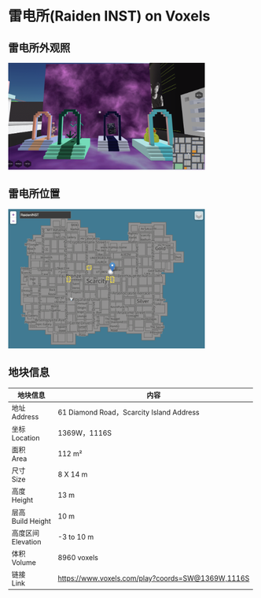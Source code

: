 # 雷电所(Raiden INST) on Voxels

## 雷电所外观照


<img src="imags/RaidenINST_appearance.jpg" alt="雷电所外观照" width="400px">


## 雷电所位置

<img src="imags/RaidenINST_map.jpg" alt="雷电所位置" width="400px">

## 地块信息

|地块信息|内容|
|---|---|
|地址 <br> Address|61 Diamond Road，Scarcity Island Address|
|坐标 <br> Location|1369W，1116S|
|面积 <br> Area|112 m²|
|尺寸 <br> Size|8 X 14 m|
|高度 <br> Height|13 m|
|层高 <br> Build Height|10 m |
|高度区间 <br> Elevation|-3 to 10 m |
|体积 <br> Volume|8960 voxels|
|链接 <br> Link|https://www.voxels.com/play?coords=SW@1369W,1116S|



